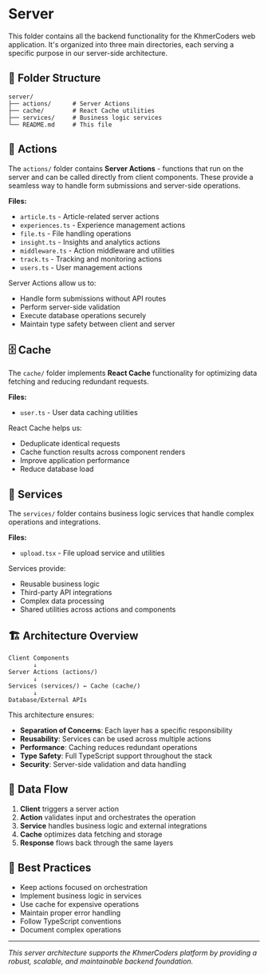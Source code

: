 # Server

This folder contains all the backend functionality for the KhmerCoders web application. It's organized into three main directories, each serving a specific purpose in our server-side architecture.

## 📁 Folder Structure

```text
server/
├── actions/      # Server Actions
├── cache/        # React Cache utilities
├── services/     # Business logic services
└── README.md     # This file
```

## 🚀 Actions

The `actions/` folder contains **Server Actions** - functions that run on the server and can be called directly from client components. These provide a seamless way to handle form submissions and server-side operations.

**Files:**

- `article.ts` - Article-related server actions
- `experiences.ts` - Experience management actions
- `file.ts` - File handling operations
- `insight.ts` - Insights and analytics actions
- `middleware.ts` - Action middleware and utilities
- `track.ts` - Tracking and monitoring actions
- `users.ts` - User management actions

Server Actions allow us to:

- Handle form submissions without API routes
- Perform server-side validation
- Execute database operations securely
- Maintain type safety between client and server

## 🗄️ Cache

The `cache/` folder implements **React Cache** functionality for optimizing data fetching and reducing redundant requests.

**Files:**

- `user.ts` - User data caching utilities

React Cache helps us:

- Deduplicate identical requests
- Cache function results across component renders
- Improve application performance
- Reduce database load

## 🔧 Services

The `services/` folder contains business logic services that handle complex operations and integrations.

**Files:**

- `upload.tsx` - File upload service and utilities

Services provide:

- Reusable business logic
- Third-party API integrations
- Complex data processing
- Shared utilities across actions and components

## 🏗️ Architecture Overview

```text
Client Components
       ↓
Server Actions (actions/)
       ↓
Services (services/) ← Cache (cache/)
       ↓
Database/External APIs
```

This architecture ensures:

- **Separation of Concerns**: Each layer has a specific responsibility
- **Reusability**: Services can be used across multiple actions
- **Performance**: Caching reduces redundant operations
- **Type Safety**: Full TypeScript support throughout the stack
- **Security**: Server-side validation and data handling

## 🔄 Data Flow

1. **Client** triggers a server action
2. **Action** validates input and orchestrates the operation
3. **Service** handles business logic and external integrations
4. **Cache** optimizes data fetching and storage
5. **Response** flows back through the same layers

## 📝 Best Practices

- Keep actions focused on orchestration
- Implement business logic in services
- Use cache for expensive operations
- Maintain proper error handling
- Follow TypeScript conventions
- Document complex operations

---

*This server architecture supports the KhmerCoders platform by providing a robust, scalable, and maintainable backend foundation.*